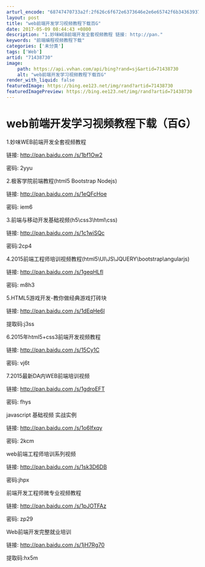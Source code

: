 ```yaml
---
arturl_encode: "68747470733a2f:2f626c6f672e6373646e2e6e65742f6b343639373835363335:2f61727469636c652f64657461696c732f3731343338373330"
layout: post
title: "web前端开发学习视频教程下载百G"
date: 2017-05-09 08:44:43 +0800
description: "1.妙味WEB前端开发全套视频教程 链接: http://pan."
keywords: "前端编程视频教程下载"
categories: ['未分类']
tags: ['Web']
artid: "71438730"
image:
    path: https://api.vvhan.com/api/bing?rand=sj&artid=71438730
    alt: "web前端开发学习视频教程下载百G"
render_with_liquid: false
featuredImage: https://bing.ee123.net/img/rand?artid=71438730
featuredImagePreview: https://bing.ee123.net/img/rand?artid=71438730
---
```


# web前端开发学习视频教程下载（百G）

1.妙味WEB前端开发全套视频教程
  

链接:
[http://pan.baidu.com
/s/1bf1Ow2](https://www.douban.com/link2/?url=http%3A%2F%2Fpan.baidu.com%2Fs%2F1bf1Ow2)

密码: 2yyu
  
  

2.极客学院前端教程(html5 Bootstrap Nodejs)
  

链接:
[http://pan.baidu.com
/s/1eQFcHoe](https://www.douban.com/link2/?url=http%3A%2F%2Fpan.baidu.com%2Fs%2F1eQFcHoe)

密码: iem6
  
  

3.前端与移动开发基础视频(h5\css3\html\css)
  

链接:
[http://pan.baidu.com
/s/1c1wiSQc](https://www.douban.com/link2/?url=http%3A%2F%2Fpan.baidu.com%2Fs%2F1c1wiSQc)

密码:2cp4
  
  

4.2015前端工程师培训视频教程(html5\UI\JS\JQUERY\bootstrap\angularjs)
  

链接:
[http://pan.baidu.com
/s/1geqHLfl](https://www.douban.com/link2/?url=http%3A%2F%2Fpan.baidu.com%2Fs%2F1geqHLfl)

密码: m8h3
  
  

5.HTML5游戏开发-教你做经典游戏打砖块
  

链接:
[http://pan.baidu.com
/s/1dEqHe6l](https://www.douban.com/link2/?url=http%3A%2F%2Fpan.baidu.com%2Fs%2F1dEqHe6l)

提取码:j3ss
  
  

6.2015年html5+css3前端开发视频教程
  

链接:
[http://pan.baidu.com
/s/15Cy1C](https://www.douban.com/link2/?url=http%3A%2F%2Fpan.baidu.com%2Fs%2F15Cy1C)

密码: vj6t
  
  

7.2015最新DA内WEB前端培训视频
  

链接:
[http://pan.baidu.com
/s/1gdroEFT](https://www.douban.com/link2/?url=http%3A%2F%2Fpan.baidu.com%2Fs%2F1gdroEFT)

密码: fhys
  
  

javascript 基础视频 实战实例
  

链接:
[http://pan.baidu.com
/s/1o6Ifxqy](https://www.douban.com/link2/?url=http%3A%2F%2Fpan.baidu.com%2Fs%2F1o6Ifxqy)

密码: 2kcm
  
  

web前端工程师培训系列视频
  

链接:
[http://pan.baidu.com
/s/1sk3D6DB](https://www.douban.com/link2/?url=http%3A%2F%2Fpan.baidu.com%2Fs%2F1sk3D6DB)

密码:jhpx
  
  

前端开发工程师微专业视频教程
  

链接:
[http://pan.baidu.com
/s/1pJOTFAz](https://www.douban.com/link2/?url=http%3A%2F%2Fpan.baidu.com%2Fs%2F1pJOTFAz)

密码: zp29
  
  

Web前端开发完整就业培训
  

链接:
[http://pan.baidu.com
/s/1jH7Rg70](https://www.douban.com/link2/?url=http%3A%2F%2Fpan.baidu.com%2Fs%2F1jH7Rg70)

提取码:hx5m